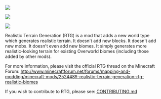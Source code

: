 ![](http://i.imgur.com/fntMwQe.png)

![](http://i.imgur.com/FcLR7Mq.gif)

![](http://i.imgur.com/YUyTPsc.png)

Realistic Terrain Generation (RTG) is a mod that adds a new world type which generates realistic terrain. It doesn't add new blocks. It doesn't add new mobs. It doesn't even add new biomes. It simply generates more realistic-looking terrain for existing Overworld biomes (including those added by other mods).

For more information, please visit the official RTG thread on the Minecraft Forum: http://www.minecraftforum.net/forums/mapping-and-modding/minecraft-mods/2524489-realistic-terrain-generation-rtg-realistic-biomes

If you wish to contribute to RTG, please see: [CONTRIBUTING.md](../../tree/master/.github/CONTRIBUTING.md)
